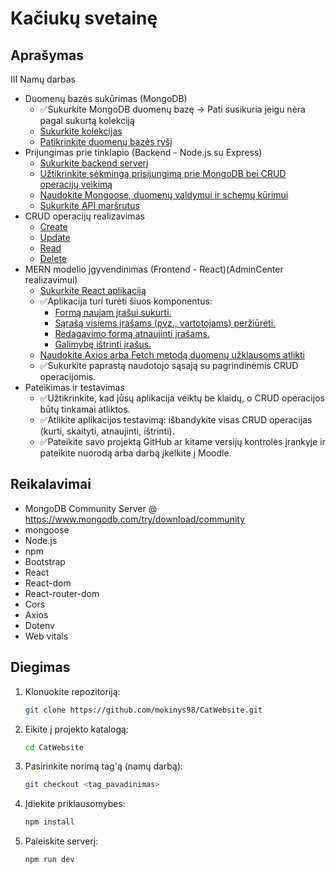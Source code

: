 # Kačiukų svetainę

## Aprašymas

III Namų darbas

- Duomenų bazės sukūrimas (MongoDB)
  - ✅Sukurkite MongoDB duomenų bazę -> Pati susikuria jeigu nėra pagal sukurtą kolekciją
  - [Sukurkite kolekcijas](https://github.com/mokinys98/CatWebsite/blob/nd3/src/models/Form.js#L9)  
  - [Patikrinkite duomenų bazės ryšį](https://github.com/mokinys98/CatWebsite/blob/nd3/src/server.js#L40-L47) 
- Prijungimas prie tinklapio (Backend - Node.js su Express)
  - [Sukurkite backend serverį](https://github.com/mokinys98/CatWebsite/blob/nd3/src/server.js#L1-L6) 
  - [Užtikrinkite sėkmingą prisijungimą prie MongoDB bei CRUD operacijų veikimą](https://github.com/mokinys98/CatWebsite/blob/nd3/src/server.js#L61-L93) 
  - [Naudokite Mongoose, duomenų valdymui ir schemų kūrimui](https://github.com/mokinys98/CatWebsite/blob/nd3/src/models/Form.js) 
  - [Sukurkite API maršrutus](https://github.com/mokinys98/CatWebsite/blob/nd3/src/routes/form.js) 
- CRUD operacijų realizavimas
  - [Create](https://github.com/mokinys98/CatWebsite/blob/nd3/src/routes/form.js#L5-L17)
  - [Update](https://github.com/mokinys98/CatWebsite/blob/nd3/src/routes/form.js#L43-L58)
  - [Read](https://github.com/mokinys98/CatWebsite/blob/nd3/src/routes/form.js#L20-L40)
  - [Delete](https://github.com/mokinys98/CatWebsite/blob/nd3/src/routes/form.js#L60-L70)
- MERN modelio įgyvendinimas (Frontend - React)(AdminCenter realizavimui)
  - [Sukurkite React aplikaciją](https://github.com/mokinys98/CatWebsite/blob/nd3/client/)
  - ✅Aplikacija turi turėti šiuos komponentus:
    - [Formą naujam įrašui sukurti.](https://github.com/mokinys98/CatWebsite/blob/nd3/client/src/components/CreateForm.js)
    - [Sąrašą visiems įrašams (pvz., vartotojams) peržiūrėti.](https://github.com/mokinys98/CatWebsite/blob/nd3/client/src/components/EditForm.js)
    - [Redagavimo formą atnaujinti įrašams.](https://github.com/mokinys98/CatWebsite/blob/nd3/client/src/components/ListItems.js#L10-17)
    - [Galimybę ištrinti įrašus.](https://github.com/mokinys98/CatWebsite/blob/nd3/client/src/components/ListItems.js#L19-24)
  - [Naudokite Axios arba Fetch metodą duomenų užklausoms atlikti](https://github.com/mokinys98/CatWebsite/blob/nd3/client/src/components/CreateForm.js#L14)
  - ✅Sukurkite paprastą naudotojo sąsają su pagrindinėmis CRUD operacijomis.
- Pateikimas ir testavimas
  - ✅Užtikrinkite, kad jūsų aplikacija veiktų be klaidų, o CRUD operacijos būtų tinkamai atliktos.
  - ✅Atlikite aplikacijos testavimą: išbandykite visas CRUD operacijas (kurti, skaityti, atnaujinti, ištrinti).
  - ✅Pateikite savo projektą GitHub ar kitame versijų kontrolės įrankyje ir pateikite nuorodą arba darbą įkelkite į Moodle.



## Reikalavimai

- MongoDB Community Server @ https://www.mongodb.com/try/download/community
- mongoose
- Node.js
- npm
- Bootstrap
- React
- React-dom
- React-router-dom
- Cors
- Axios
- Dotenv
- Web vitals

## Diegimas

1. Klonuokite repozitoriją:
   
   ````bash
   git clone https://github.com/mokinys98/CatWebsite.git
   ````

2. Eikite į projekto katalogą:
   
   ````bash
   cd CatWebsite
   ````

3. Pasirinkite norimą tag'ą (namų darbą):
   
   ````bash
   git checkout <tag_pavadinimas>
   ````

4. Įdiekite priklausomybes:
   
   ````bash
   npm install
   ````

5. Paleiskite serverį:
   
   ````bash
   npm run dev
   ````
